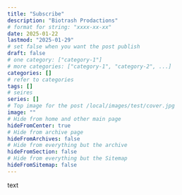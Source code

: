 ```yaml
---
title: "Subscribe"
description: "Biotrash Prodactions"
# format for string: "xxxx-xx-xx"
date: 2025-01-22
lastmod: "2025-01-29"
# set false when you want the post publish
draft: false
# one category: ["category-1"]
# more categories: ["category-1", "category-2", ...]
categories: []
# refer to categories
tags: []
# seires
series: []
# Top image for the post /local/images/test/cover.jpg
image: ""
# Hide from home and other main page
hideFromCenter: true
# Hide from archive page
hideFromArchives: false
# Hide from everything but the archive
hideFromSection: false
# Hide from everything but the Sitemap
hideFromSitemap: false
---
```

text